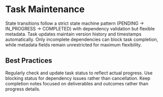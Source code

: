 # Task Maintenance

State transitions follow a strict state machine pattern (PENDING → IN_PROGRESS → COMPLETED) with
dependency validation but flexible metadata. Task updates maintain version history and timestamps
automatically. Only incomplete dependencies can block task completion, while metadata fields remain
unrestricted for maximum flexibility.

## Best Practices

Regularly check and update task status to reflect actual progress. Use blocking status for
dependency issues rather than cancellation. Keep completion notes focused on deliverables and
outcomes rather than progress details.
